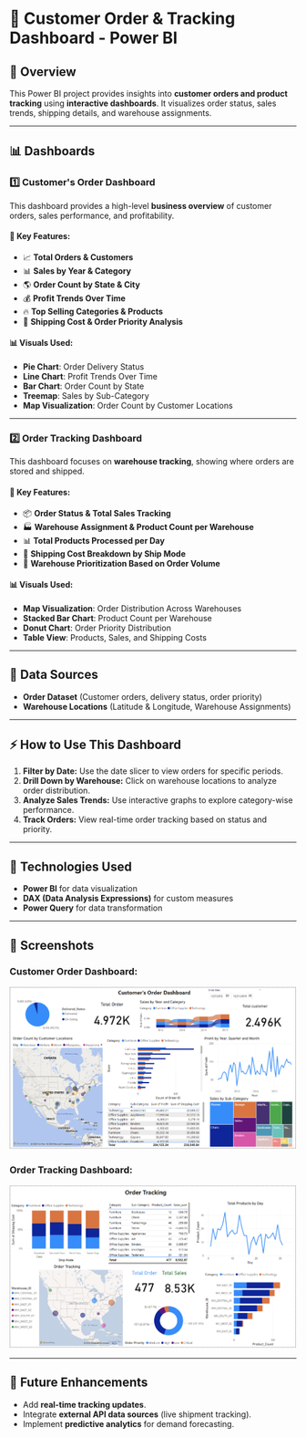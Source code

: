 # 📌 Customer Order & Tracking Dashboard - Power BI

## 📝 Overview
This Power BI project provides insights into **customer orders and product tracking** using **interactive dashboards**. It visualizes order status, sales trends, shipping details, and warehouse assignments.

---

## 📊 Dashboards

### 1️⃣ Customer's Order Dashboard
This dashboard provides a high-level **business overview** of customer orders, sales performance, and profitability.

#### 🔹 Key Features:
- 📈 **Total Orders & Customers**  
- 📊 **Sales by Year & Category**  
- 🌎 **Order Count by State & City**  
- 💰 **Profit Trends Over Time**  
- 🔥 **Top Selling Categories & Products**  
- 🚚 **Shipping Cost & Order Priority Analysis**  

#### 📊 Visuals Used:
- **Pie Chart**: Order Delivery Status  
- **Line Chart**: Profit Trends Over Time  
- **Bar Chart**: Order Count by State  
- **Treemap**: Sales by Sub-Category  
- **Map Visualization**: Order Count by Customer Locations  

---

### 2️⃣ Order Tracking Dashboard
This dashboard focuses on **warehouse tracking**, showing where orders are stored and shipped.

#### 🔹 Key Features:
- 📦 **Order Status & Total Sales Tracking**  
- 🏭 **Warehouse Assignment & Product Count per Warehouse**  
- 📊 **Total Products Processed per Day**  
- 🚛 **Shipping Cost Breakdown by Ship Mode**  
- 🏬 **Warehouse Prioritization Based on Order Volume**  

#### 📊 Visuals Used:
- **Map Visualization**: Order Distribution Across Warehouses  
- **Stacked Bar Chart**: Product Count per Warehouse  
- **Donut Chart**: Order Priority Distribution  
- **Table View**: Products, Sales, and Shipping Costs  

---

## 📂 Data Sources
- **Order Dataset** (Customer orders, delivery status, order priority)  
- **Warehouse Locations** (Latitude & Longitude, Warehouse Assignments)  

---

## ⚡ How to Use This Dashboard
1. **Filter by Date:** Use the date slicer to view orders for specific periods.  
2. **Drill Down by Warehouse:** Click on warehouse locations to analyze order distribution.  
3. **Analyze Sales Trends:** Use interactive graphs to explore category-wise performance.  
4. **Track Orders:** View real-time order tracking based on status and priority.  

---

## 🚀 Technologies Used
- **Power BI** for data visualization  
- **DAX (Data Analysis Expressions)** for custom measures  
- **Power Query** for data transformation  

---

## 📌 Screenshots
### **Customer Order Dashboard:**
![Customer Order Dashboard](Screenshot2.png)

### **Order Tracking Dashboard:**
![Order Tracking Dashboard](Screenshot1.png)

---

## 🔮 Future Enhancements
- Add **real-time tracking updates**.  
- Integrate **external API data sources** (live shipment tracking).  
- Implement **predictive analytics** for demand forecasting.  


